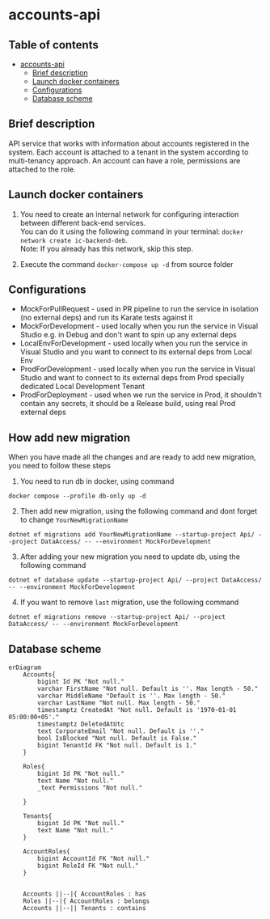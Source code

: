 # accounts-api

## Table of contents

- [accounts-api](#accounts-api)
  * [Brief description](#brief-description)
  * [Launch docker containers](#launch-docker-containers)
  * [Configurations](#configurations)
  * [Database scheme](#database-scheme)

## Brief description

API service that works with information about accounts registered in the system. 
Each account is attached to a tenant in the system according to multi-tenancy approach. An account can have a role, permissions are attached to the role.

## Launch docker containers

1. You need to create an internal network for configuring interaction between different back-end services.  
You can do it using the following command in your terminal: `docker network create ic-backend-deb`.  
Note: If you already has this network, skip this step.

2. Execute the command `docker-compose up -d` from source folder

## Configurations

- MockForPullRequest - used in PR pipeline to run the service in isolation (no external deps) and run its Karate tests against it
- MockForDevelopment - used locally when you run the service in Visual Studio e.g. in Debug and don't want to spin up any external deps
- LocalEnvForDevelopment - used locally when you run the service in Visual Studio and you want to connect to its external deps from Local Env
- ProdForDevelopment - used locally when you run the service in Visual Studio and want to connect to its external deps from Prod specially dedicated Local Development Tenant
- ProdForDeployment - used when we run the service in Prod, it shouldn't contain any secrets, it should be a Release build, using real Prod external deps

## How add new migration

When you have made all the changes and are ready to add new migration, you need to follow these steps

1. You need to run db in docker, using command

```
docker compose --profile db-only up -d
```

2. Then add new migration, using the following command and dont forget to change `YourNewMigrationName`

```
dotnet ef migrations add YourNewMigrationName --startup-project Api/ --project DataAccess/ -- --environment MockForDevelopment
```

3. After adding your new migration you need to update db, using the following command

```
dotnet ef database update --startup-project Api/ --project DataAccess/ -- --environment MockForDevelopment
```

4. If you want to remove `last` migration, use the following command

```
dotnet ef migrations remove --startup-project Api/ --project DataAccess/ -- --environment MockForDevelopment
```


## Database scheme 

```mermaid
erDiagram
    Accounts{
        bigint Id PK "Not null."
        varchar FirstName "Not null. Default is ''. Max length - 50."
        varchar MiddleName "Default is ''. Max length - 50."
        varchar LastName "Not null. Max length - 50."
        timestamptz CreatedAt "Not null. Default is '1970-01-01 05:00:00+05'."
        timestamptz DeletedAtUtc 
        text CorporateEmail "Not null. Default is ''."
        bool IsBlocked "Not null. Default is False."
        bigint TenantId FK "Not null. Default is 1."
    }

    Roles{
        bigint Id PK "Not null."
        text Name "Not null."
        _text Permissions "Not null."

    }

    Tenants{
        bigint Id PK "Not null."
        text Name "Not null."
    }

    AccountRoles{
        bigint AccountId FK "Not null."
        bigint RoleId FK "Not null."
    }


    Accounts ||--|{ AccountRoles : has
    Roles ||--|{ AccountRoles : belongs
    Accounts ||--|| Tenants : contains

```